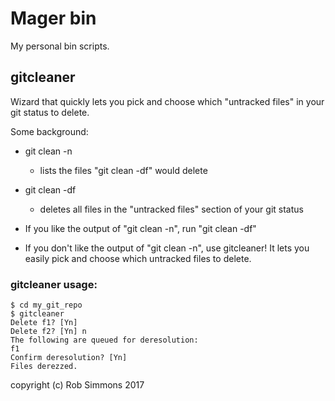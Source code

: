 # Mager bin

My personal bin scripts.


## gitcleaner

Wizard that quickly lets you pick and choose which "untracked files" in your git status to delete.

Some background:

- git clean -n
    - lists the files "git clean -df" would delete

- git clean -df
    - deletes all files in the "untracked files" section of your git status

- If you like the output of "git clean -n", run "git clean -df"

- If you don't like the output of "git clean -n", use gitcleaner! 
It lets you easily pick and choose which untracked files to delete.


### gitcleaner usage:
~~~
$ cd my_git_repo
$ gitcleaner
Delete f1? [Yn]
Delete f2? [Yn] n
The following are queued for deresolution:
f1
Confirm deresolution? [Yn]
Files derezzed.
~~~

copyright (c) Rob Simmons 2017
